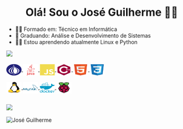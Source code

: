 <h1 align="center">Olá! Sou o José Guilherme 👩‍💻</h1>

- 👨‍🎓 Formado em: Técnico em Informática
- 📘 Graduando: Análise e Desenvolvimento de Sistemas
- 👨‍💻 Estou aprendendo atualmente Linux e Python
<div>
  <a href="https://github.com/jg-ggs">
  <img height="180em" src="https://github-readme-stats.vercel.app/api?username=jg-ggs&show_icons=true&theme=tokyonight&include_all_commits=true&count_private=true&"/>
  <!--img height="180em" src="https://github-readme-stats.vercel.app/api/top-langs/?username=jg-ggs&langs_count=16&theme=midnight-purple"/-->
</div>
<div style="display: inline_block"><br>
  <img align="center" alt="Perl" height="30" width="40" src="https://raw.githubusercontent.com/devicons/devicon/master/icons/perl/perl-original.svg">
  <img align="center" alt="Java" height="30" width="40" src="https://raw.githubusercontent.com/devicons/devicon/master/icons/java/java-plain-wordmark.svg">
  <img align="center" alt="Javascript" height="30" width="40" src="https://raw.githubusercontent.com/devicons/devicon/master/icons/javascript/javascript-plain.svg">
  <img align="center" alt="C++" height="30" width="40" src="https://raw.githubusercontent.com/devicons/devicon/master/icons/cplusplus/cplusplus-plain.svg">
  <img align="center" alt="HTML" height="30" width="40" src="https://raw.githubusercontent.com/devicons/devicon/master/icons/html5/html5-original.svg">
  <img align="center" alt="CSS" height="30" width="40" src="https://raw.githubusercontent.com/devicons/devicon/master/icons/css3/css3-original.svg">
</div>
<div style="display: inline_block"><br>
  <img align="center" alt="Linux" height="30" width="40" src="https://raw.githubusercontent.com/devicons/devicon/master/icons/linux/linux-original.svg">
  <img align="center" alt="MySQL" height="30" width="40" src="https://raw.githubusercontent.com/devicons/devicon/master/icons/mysql/mysql-plain-wordmark.svg">
  <img align="center" alt="Docker" height="30" width="40" src="https://raw.githubusercontent.com/devicons/devicon/master/icons/docker/docker-plain-wordmark.svg">
  <img align="center" alt="Raspberry" height="30" width="40" src="https://raw.githubusercontent.com/devicons/devicon/master/icons/raspberrypi/raspberrypi-original.svg">
</div>
  
  ##
 
<div> 
  <a href="https://www.linkedin.com/in/josé-guilherme-pax/" target="_blank"><img src="https://img.shields.io/badge/-LinkedIn-%230077B5?style=for-the-badge&logo=linkedin&logoColor=white" target="_blank"></a>
  <p align="left"> <img src="https://komarev.com/ghpvc/?username=jg-ggs" alt="José Guilherme" /> </p>
</div>
